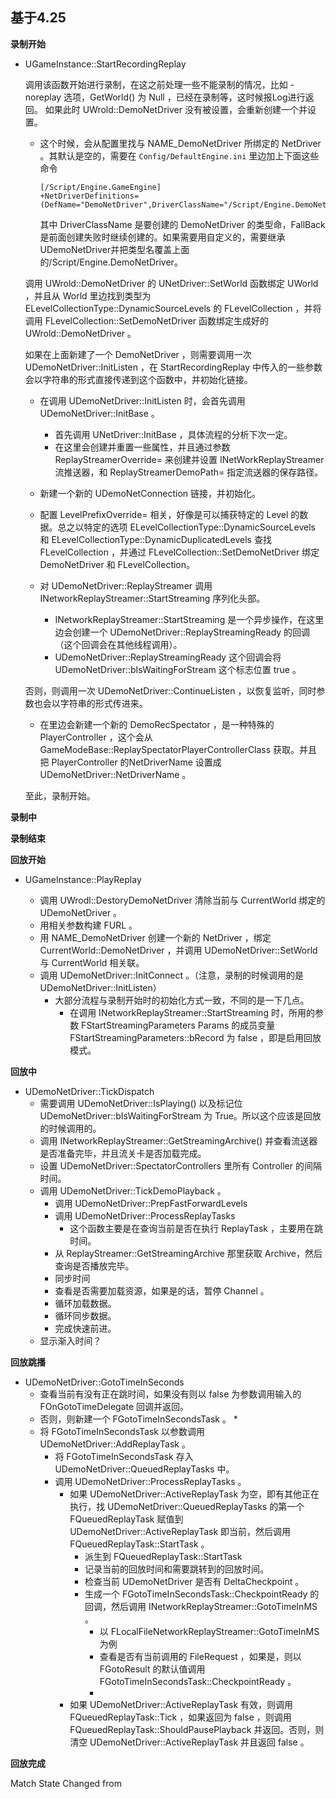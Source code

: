 基于4.25
---

**录制开始**


* UGameInstance::StartRecordingReplay

    调用该函数开始进行录制，在这之前处理一些不能录制的情况，比如 -noreplay 选项，GetWorld() 为 Null ，已经在录制等，这时候报Log进行返回。
    如果此时 UWrold::DemoNetDriver 没有被设置，会重新创建一个并设置。
       
    * 这个时候，会从配置里找与 NAME_DemoNetDriver 所绑定的 NetDriver 。其默认是空的，需要在 `Config/DefaultEngine.ini` 里边加上下面这些命令
    
        ```
        [/Script/Engine.GameEngine] 
        +NetDriverDefinitions=(DefName="DemoNetDriver",DriverClassName="/Script/Engine.DemoNetDriver",DriverClassNameFallback="/Script/Engine.DemoNetDriver")
        ```

        其中 DriverClassName 是要创建的 DemoNetDriver 的类型命，FallBack 是前面创建失败时继续创建的。如果需要用自定义的，需要继承UDemoNetDriver并把类型名覆盖上面的/Script/Engine.DemoNetDriver。

    调用 UWrold::DemoNetDriver 的 UNetDriver::SetWorld 函数绑定 UWorld ，并且从 World 里边找到类型为 ELevelCollectionType::DynamicSourceLevels 的 FLevelCollection ，并将调用 FLevelCollection::SetDemoNetDriver 函数绑定生成好的 UWrold::DemoNetDriver 。

    如果在上面新建了一个 DemoNetDriver ，则需要调用一次 UDemoNetDriver::InitListen ，在 StartRecordingReplay 中传入的一些参数会以字符串的形式直接传递到这个函数中，并初始化链接。

    * 在调用 UDemoNetDriver::InitListen 时，会首先调用 UDemoNetDriver::InitBase 。
      
      * 首先调用 UNetDriver::InitBase ，具体流程的分析下次一定。
      * 在这里会创建并重置一些属性，并且通过参数 ReplayStreamerOverride= 来创建并设置 INetWorkReplayStreamer 流推送器，和 ReplayStreamerDemoPath= 指定流送器的保存路径。

    * 新建一个新的 UDemoNetConnection 链接，并初始化。
    * 配置 LevelPrefixOverride= 相关，好像是可以捕获特定的 Level 的数据。总之以特定的选项 ELevelCollectionType::DynamicSourceLevels 和 ELevelCollectionType::DynamicDuplicatedLevels 查找 FLevelCollection ，并通过 FLevelCollection::SetDemoNetDriver 绑定 DemoNetDriver 和 FLevelCollection。
    * 对 UDemoNetDriver::ReplayStreamer 调用 INetworkReplayStreamer::StartStreaming 序列化头部。
      * INetworkReplayStreamer::StartStreaming 是一个异步操作，在这里边会创建一个 UDemoNetDriver::ReplayStreamingReady 的回调（这个回调会在其他线程调用）。
      * UDemoNetDriver::ReplayStreamingReady 这个回调会将 UDemoNetDriver::bIsWaitingForStream 这个标志位置 true 。

    否则，则调用一次 UDemoNetDriver::ContinueListen ，以恢复监听，同时参数也会以字符串的形式传进来。

    * 在里边会新建一个新的 DemoRecSpectator ，是一种特殊的 PlayerController ，这个会从 GameModeBase::ReplaySpectatorPlayerControllerClass 获取。并且把 PlayerController 的NetDriverName 设置成 UDemoNetDriver::NetDriverName 。
    
    至此，录制开始。

**录制中**

  

**录制结束**

**回放开始**

* UGameInstance::PlayReplay

  * 调用 UWrodl::DestoryDemoNetDriver 清除当前与 CurrentWorld 绑定的 UDemoNetDriver 。
  * 用相关参数构建 FURL 。
  * 用 NAME_DemoNetDriver 创建一个新的 NetDriver ，绑定 CurrentWorld::DemoNetDriver ，并调用 UDemoNetDriver::SetWorld 与 CurrentWorld 相关联。
  * 调用 UDemoNetDriver::InitConnect 。（注意，录制的时候调用的是 UDemoNetDriver::InitListen）
    * 大部分流程与录制开始时的初始化方式一致，不同的是一下几点。
      * 在调用 INetworkReplayStreamer::StartStreaming 时，所用的参数 FStartStreamingParameters Params 的成员变量 FStartStreamingParameters::bRecord 为 false ，即是启用回放模式。

**回放中**

* UDemoNetDriver::TickDispatch 
  * 需要调用 UDemoNetDriver::IsPlaying() 以及标记位 UDemoNetDriver::bIsWaitingForStream 为 True。所以这个应该是回放的时候调用的。
  * 调用 INetworkReplayStreamer::GetStreamingArchive() 并查看流送器是否准备完毕，并且流关卡是否加载完成。
  * 设置 UDemoNetDriver::SpectatorControllers 里所有 Controller 的间隔时间。
  * 调用 UDemoNetDriver::TickDemoPlayback 。
    * 调用 UDemoNetDriver::PrepFastForwardLevels 
    * 调用 UDemoNetDriver::ProcessReplayTasks 
      * 这个函数主要是在查询当前是否在执行 ReplayTask ，主要用在跳时间。
    * 从 ReplayStreamer::GetStreamingArchive 那里获取 Archive，然后查询是否播放完毕。
    * 同步时间
    * 查看是否需要加载资源，如果是的话，暂停 Channel 。
    * 循环加载数据。
    * 循环同步数据。
    * 完成快速前进。
  * 显示渐入时间？

**回放跳播**

* UDemoNetDriver::GotoTimeInSeconds
  * 查看当前有没有正在跳时间，如果没有则以 false 为参数调用输入的 FOnGotoTimeDelegate 回调并返回。
  * 否则，则新建一个 FGotoTimeInSecondsTask 。
    * 
  * 将 FGotoTimeInSecondsTask 以参数调用 UDemoNetDriver::AddReplayTask 。
    * 将 FGotoTimeInSecondsTask 存入 UDemoNetDriver::QueuedReplayTasks 中。
    * 调用 UDemoNetDriver::ProcessReplayTasks 。
      * 如果 UDemoNetDriver::ActiveReplayTask 为空，即有其他正在执行，找 UDemoNetDriver::QueuedReplayTasks 的第一个 FQueuedReplayTask 赋值到 UDemoNetDriver::ActiveReplayTask 即当前，然后调用 FQueuedReplayTask::StartTask 。
        * 派生到 FQueuedReplayTask::StartTask 
        * 记录当前的回放时间和需要跳转到的回放时间。
        * 检查当前 UDemoNetDriver 是否有 DeltaCheckpoint 。
        * 生成一个 FGotoTimeInSecondsTask::CheckpointReady 的回调，然后调用 INetworkReplayStreamer::GotoTimeInMS 。
          * 以 FLocalFileNetworkReplayStreamer::GotoTimeInMS 为例 
          * 查看是否有当前调用的 FileRequest ，如果是，则以 FGotoResult 的默认值调用 FGotoTimeInSecondsTask::CheckpointReady 。
          * 
      * 如果 UDemoNetDriver::ActiveReplayTask 有效，则调用 FQueuedReplayTask::Tick ，如果返回为 false ，则调用 FQueuedReplayTask::ShouldPausePlayback 并返回。否则，则清空 UDemoNetDriver::ActiveReplayTask 并且返回 false 。

**回放完成**


Match State Changed from